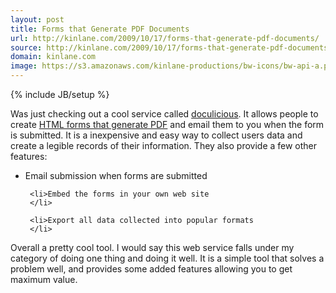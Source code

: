 ```yaml
---
layout: post
title: Forms that Generate PDF Documents
url: http://kinlane.com/2009/10/17/forms-that-generate-pdf-documents/
source: http://kinlane.com/2009/10/17/forms-that-generate-pdf-documents/
domain: kinlane.com
image: https://s3.amazonaws.com/kinlane-productions/bw-icons/bw-api-a.png
---
```

{% include JB/setup %}<p>
     Was just checking out a cool service called <a href="http://www.doculicious.com">doculicious</a>. It allows people to create <a href="http://www.doculicious.com">HTML forms that generate PDF</a> and email them to you when the form is submitted. It is a inexpensive and easy way to collect users data and create a legible records of their information. They also provide a few other features:
</p>

<ul class="mainlist">
     <li>Email submission when forms are submitted
     </li>

     <li>Embed the forms in your own web site
     </li>

     <li>Export all data collected into popular formats
     </li>
</ul>

<p>
     Overall a pretty cool tool. I would say this web service falls under my category of doing one thing and doing it well. It is a simple tool that solves a problem well, and provides some added features allowing you to get maximum value.
</p>